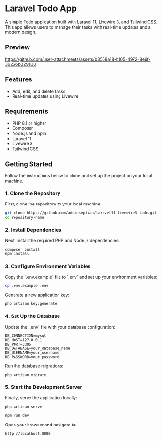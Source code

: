 # Laravel Todo App

A simple Todo application built with Laravel 11, Livewire 3, and Tailwind CSS. This app allows users to manage their tasks with real-time updates and a modern design.

## Preview

https://github.com/user-attachments/assets/b3558a18-b105-4972-8e9f-39226b329e30

## Features

- Add, edit, and delete tasks
- Real-time updates using Livewire

## Requirements

- PHP 8.1 or higher
- Composer
- Node.js and npm
- Laravel 11
- Livewire 3
- Tailwind CSS

## Getting Started

Follow the instructions below to clone and set up the project on your local machine.

### 1. Clone the Repository

First, clone the repository to your local machine:

```bash
git clone https://github.com/addinseptyan/laravel11-livewire3-todo.git
cd repository-name
```

### 2. Install Dependencies

Next, install the required PHP and Node.js dependencies:

```bash
composer install
npm install
```

### 3. Configure Environment Variables

Copy the \`.env.example\` file to \`.env\` and set up your environment variables:

```bash
cp .env.example .env
```

Generate a new application key:

```bash
php artisan key:generate
```

### 4. Set Up the Database

Update the \`.env\` file with your database configuration:

```plaintext
DB_CONNECTION=mysql
DB_HOST=127.0.0.1
DB_PORT=3306
DB_DATABASE=your_database_name
DB_USERNAME=your_username
DB_PASSWORD=your_password
```

Run the database migrations:

```bash
php artisan migrate
```

### 5. Start the Development Server

Finally, serve the application locally:

```bash
php artisan serve
```

```bash
npm run dev
```

Open your browser and navigate to:

```
http://localhost:8000
```

